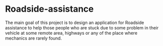 # Roadside-assistance
The main goal of this project is to design an application for Roadside assistance to help those people who are stuck due to some problem in their vehicle at some remote area, highways or any of the place where mechanics are rarely found.
